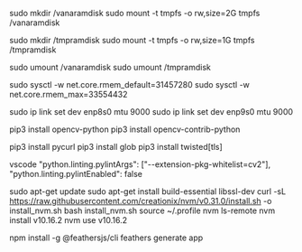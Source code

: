 sudo mkdir /vanaramdisk
sudo mount -t tmpfs -o rw,size=2G tmpfs /vanaramdisk

sudo mkdir /tmpramdisk
sudo mount -t tmpfs -o rw,size=1G tmpfs /tmpramdisk

sudo umount /vanaramdisk
sudo umount /tmpramdisk


sudo sysctl -w net.core.rmem_default=31457280
sudo sysctl -w net.core.rmem_max=33554432

sudo ip link set dev enp8s0 mtu 9000
sudo ip link set dev enp9s0 mtu 9000  


pip3 install opencv-python
pip3 install opencv-contrib-python

pip3 install pycurl
pip3 install glob
pip3 install twisted[tls]

vscode 
"python.linting.pylintArgs": ["--extension-pkg-whitelist=cv2"],
"python.linting.pylintEnabled": false

sudo apt-get update
sudo apt-get install build-essential libssl-dev
curl -sL https://raw.githubusercontent.com/creationix/nvm/v0.31.0/install.sh -o install_nvm.sh
bash install_nvm.sh
source ~/.profile
nvm ls-remote 
nvm install v10.16.2
nvm use v10.16.2

npm install -g @feathersjs/cli
feathers generate app
